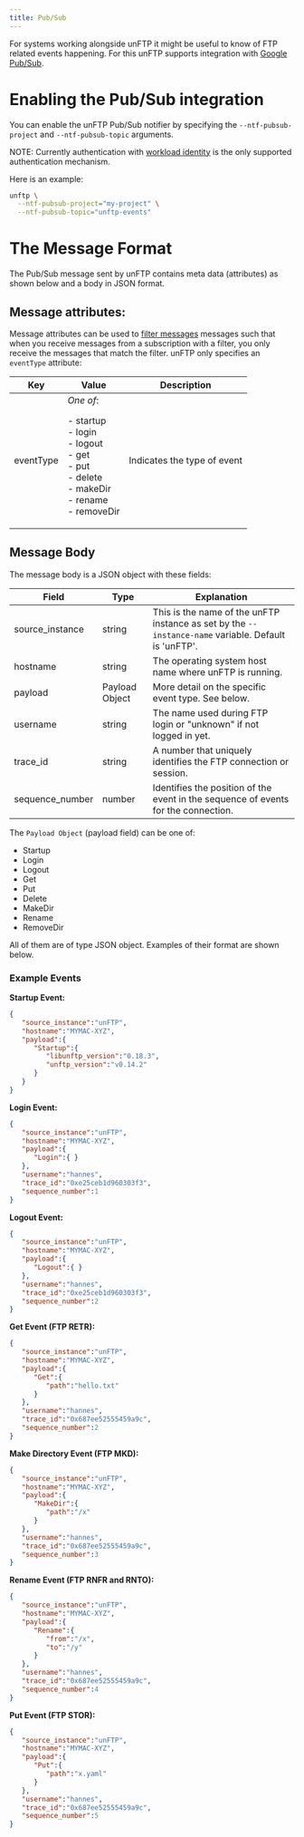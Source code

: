 ```yaml
---
title: Pub/Sub
---
```


For systems working alongside unFTP it might be useful to know of FTP related events happening. For this unFTP supports
integration with [Google Pub/Sub](https://cloud.google.com/pubsub).

# Enabling the Pub/Sub integration

You can enable the unFTP Pub/Sub notifier by specifying the `--ntf-pubsub-project` and `--ntf-pubsub-topic` arguments. 

NOTE: Currently authentication with [workload identity](https://cloud.google.com/kubernetes-engine/docs/how-to/workload-identity) is the 
only supported authentication mechanism.

Here is an example:

```sh
unftp \
  --ntf-pubsub-project="my-project" \
  --ntf-pubsub-topic="unftp-events"
```

# The Message Format

The Pub/Sub message sent by unFTP contains meta data (attributes) as shown below and a body in JSON format.

## Message attributes:

Message attributes can be used to [filter messages](https://cloud.google.com/pubsub/docs/filtering) messages such that
when you receive messages from a subscription with a filter, you only receive the messages that match the filter. unFTP
only specifies an `eventType` attribute:

Key              | Value  | Description |
-----------------|--------|-----|
eventType        | _One of_: <p/>- startup <br/> - login <br/>- logout <br/>- get <br/>- put <br/>- delete <br/>- makeDir <br/>- rename <br/>- removeDir | Indicates the type of event |

## Message Body

The message body is a JSON object with these fields:

| Field           | Type           | Explanation                                                                                          |
|-----------------|----------------|------------------------------------------------------------------------------------------------------|
| source_instance | string         | This is the name of the unFTP instance as set by the `--instance-name` variable. Default is 'unFTP'. |
| hostname        | string         | The operating system host name where unFTP is running.                                               |
| payload         | Payload Object | More detail on the specific event type. See below.                                                   |
| username        | string         | The name used during FTP login or "unknown" if not logged in yet.                                    |
| trace_id        | string         | A number that uniquely identifies the FTP connection or session.                                     |
| sequence_number | number         | Identifies the position of the event in the sequence of events for the connection.                   |

The `Payload Object` (payload field) can be one of:

- Startup
- Login
- Logout
- Get
- Put
- Delete
- MakeDir
- Rename
- RemoveDir

All of them are of type JSON object. Examples of their format are shown below.

### Example Events

**Startup Event:**

```json
{
   "source_instance":"unFTP",
   "hostname":"MYMAC-XYZ",
   "payload":{
      "Startup":{
         "libunftp_version":"0.18.3",
         "unftp_version":"v0.14.2"
      }
   }
}
```

**Login Event:**

```json
{
   "source_instance":"unFTP",
   "hostname":"MYMAC-XYZ",
   "payload":{
      "Login":{ }
   },
   "username":"hannes",
   "trace_id":"0xe25ceb1d960303f3",
   "sequence_number":1
}
```

**Logout Event:**

```json
{
   "source_instance":"unFTP",
   "hostname":"MYMAC-XYZ",
   "payload":{
      "Logout":{ }
   },
   "username":"hannes",
   "trace_id":"0xe25ceb1d960303f3",
   "sequence_number":2
}
```

**Get Event (FTP RETR):**

```json
{
   "source_instance":"unFTP",
   "hostname":"MYMAC-XYZ",
   "payload":{
      "Get":{
         "path":"hello.txt"
      }
   },
   "username":"hannes",
   "trace_id":"0x687ee52555459a9c",
   "sequence_number":2
}
```

**Make Directory Event (FTP MKD):**

```json
{
   "source_instance":"unFTP",
   "hostname":"MYMAC-XYZ",
   "payload":{
      "MakeDir":{
         "path":"/x"
      }
   },
   "username":"hannes",
   "trace_id":"0x687ee52555459a9c",
   "sequence_number":3
}
```

**Rename Event (FTP RNFR and RNTO):**

```json
{
   "source_instance":"unFTP",
   "hostname":"MYMAC-XYZ",
   "payload":{
      "Rename":{
         "from":"/x",
         "to":"/y"
      }
   },
   "username":"hannes",
   "trace_id":"0x687ee52555459a9c",
   "sequence_number":4
}
```

**Put Event (FTP STOR):**

```json
{
   "source_instance":"unFTP",
   "hostname":"MYMAC-XYZ",
   "payload":{
      "Put":{
         "path":"x.yaml"
      }
   },
   "username":"hannes",
   "trace_id":"0x687ee52555459a9c",
   "sequence_number":5
}
```
